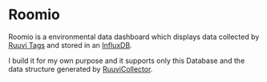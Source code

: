 # Roomio

Roomio is a environmental data dashboard which displays data collected by [Ruuvi Tags](https://ruuvi.com/personal/) and stored in an [InfluxDB](https://www.influxdata.com/).

I build it for my own purpose and it supports only this Database and the data structure generated by [RuuviCollector](https://github.com/Scrin/RuuviCollector).

